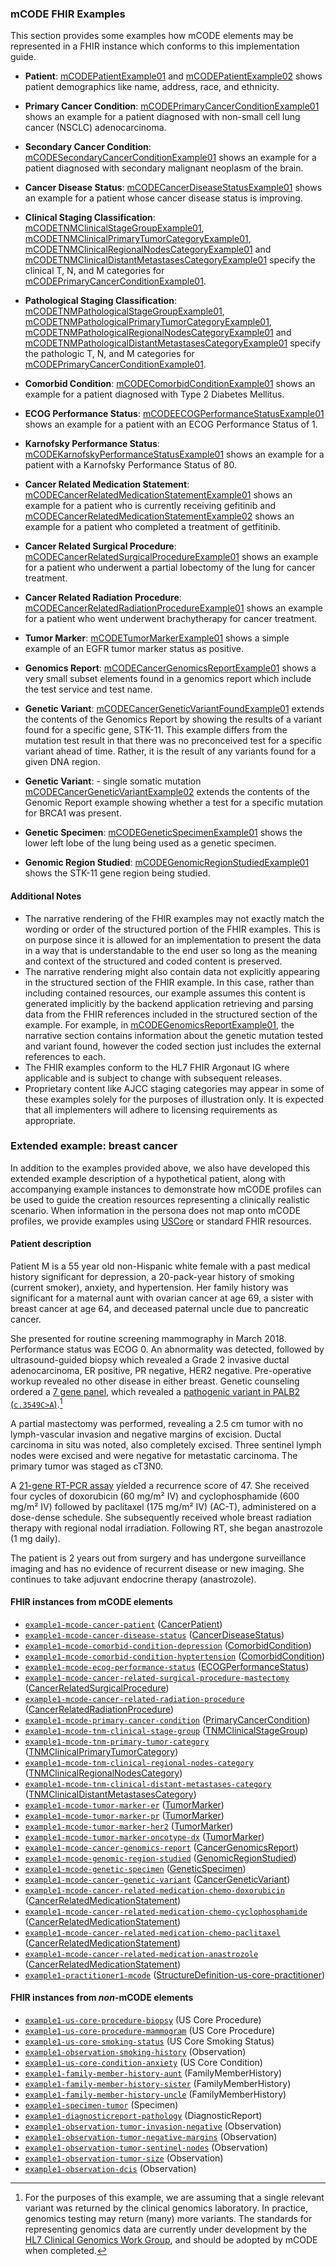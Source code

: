 <!-- examples.md {% comment %}
*****************************************************************************************
*                            WARNING: DO NOT EDIT THIS FILE                             *
*                                                                                       *
* This file is generated by SUSHI. Any edits you make to this file will be overwritten. *
*                                                                                       *
* To change the contents of this file, edit the original source file at:                *
* fhir-mCODE-ig\input\pagecontent\examples.md                                           *
*****************************************************************************************
{% endcomment %} -->
<!-- examples.md {% comment %}
*****************************************************************************************
*                            WARNING: DO NOT EDIT THIS FILE                             *
*                                                                                       *
* This file is generated by SUSHI. Any edits you make to this file will be overwritten. *
*                                                                                       *
* To change the contents of this file, edit the original source file at:                *
* fhir-mCODE-ig\input\pagecontent\examples.md                                           *
*****************************************************************************************
{% endcomment %} -->
<!-- examples.md {% comment %}
*****************************************************************************************
*                            WARNING: DO NOT EDIT THIS FILE                             *
*                                                                                       *
* This file is generated by SUSHI. Any edits you make to this file will be overwritten. *
*                                                                                       *
* To change the contents of this file, edit the original source file at:                *
* fhir-mCODE-ig\input\pagecontent\examples.md                                           *
*****************************************************************************************
{% endcomment %} -->
<!-- examples.md {% comment %}
*****************************************************************************************
*                            WARNING: DO NOT EDIT THIS FILE                             *
*                                                                                       *
* This file is generated by SUSHI. Any edits you make to this file will be overwritten. *
*                                                                                       *
* To change the contents of this file, edit the original source file at:                *
* fhir-mCODE-ig\input\pagecontent\examples.md                                           *
*****************************************************************************************
{% endcomment %} -->
<!-- examples.md {% comment %}
*****************************************************************************************
*                            WARNING: DO NOT EDIT THIS FILE                             *
*                                                                                       *
* This file is generated by SUSHI. Any edits you make to this file will be overwritten. *
*                                                                                       *
* To change the contents of this file, edit the original source file at:                *
* fhir-mCODE-ig\input\pagecontent\examples.md                                           *
*****************************************************************************************
{% endcomment %} -->
<!-- examples.md {% comment %}
*****************************************************************************************
*                            WARNING: DO NOT EDIT THIS FILE                             *
*                                                                                       *
* This file is generated by SUSHI. Any edits you make to this file will be overwritten. *
*                                                                                       *
* To change the contents of this file, edit the original source file at:                *
* fhir-mCODE-ig\input\pagecontent\examples.md                                           *
*****************************************************************************************
{% endcomment %} -->
<!-- examples.md {% comment %}
*****************************************************************************************
*                            WARNING: DO NOT EDIT THIS FILE                             *
*                                                                                       *
* This file is generated by SUSHI. Any edits you make to this file will be overwritten. *
*                                                                                       *
* To change the contents of this file, edit the original source file at:                *
* fhir-mCODE-ig\input\pagecontent\examples.md                                           *
*****************************************************************************************
{% endcomment %} -->
<!-- examples.md {% comment %}
*****************************************************************************************
*                            WARNING: DO NOT EDIT THIS FILE                             *
*                                                                                       *
* This file is generated by SUSHI. Any edits you make to this file will be overwritten. *
*                                                                                       *
* To change the contents of this file, edit the original source file at:                *
* fhir-mCODE-ig\input\pagecontent\examples.md                                           *
*****************************************************************************************
{% endcomment %} -->
### mCODE FHIR Examples

This section provides some examples how mCODE elements may be represented in a FHIR instance which conforms to this implementation guide.

* **Patient**: <a href="Patient-mCODEPatientExample01.html">mCODEPatientExample01</a> and <a href="Patient-mCODEPatientExample02.html">mCODEPatientExample02</a>  shows patient demographics like name, address, race, and ethnicity.
* **Primary Cancer Condition**: <a href="Condition-mCODEPrimaryCancerConditionExample01.html">mCODEPrimaryCancerConditionExample01</a> shows an example for a patient diagnosed with non-small cell lung cancer (NSCLC) adenocarcinoma.
* **Secondary Cancer Condition**: <a href="Condition-mCODESecondaryCancerConditionExample01.html">mCODESecondaryCancerConditionExample01</a> shows an example for a patient diagnosed with secondary malignant neoplasm of the brain.
* **Cancer Disease Status**: <a href="Observation-mCODECancerDiseaseStatusExample01.html">mCODECancerDiseaseStatusExample01</a> shows an example for a patient whose cancer disease status is improving.
* **Clinical Staging Classification**: <a href="Observation-mCODETNMClinicalStageGroupExample01.html">mCODETNMClinicalStageGroupExample01</a>, <a href="Observation-mCODETNMClinicalPrimaryTumorCategoryExample01.html">mCODETNMClinicalPrimaryTumorCategoryExample01</a>, <a href="Observation-mCODETNMClinicalRegionalNodesCategoryExample01.html">mCODETNMClinicalRegionalNodesCategoryExample01</a> and <a href="Observation-mCODETNMClinicalDistantMetastasesCategoryExample01.html">mCODETNMClinicalDistantMetastasesCategoryExample01</a> specify the clinical T, N, and M categories for <a href="Condition-mCODEPrimaryCancerConditionExample01.html">mCODEPrimaryCancerConditionExample01</a>.
    
* **Pathological Staging Classification**: <a href="Observation-mCODETNMPathologicalStageGroupExample01.html">mCODETNMPathologicalStageGroupExample01</a>, <a href="Observation-mCODETNMPathologicalPrimaryTumorCategoryExample01.html">mCODETNMPathologicalPrimaryTumorCategoryExample01</a>, <a href="Observation-mCODETNMPathologicalRegionalNodesCategoryExample01.html">mCODETNMPathologicalRegionalNodesCategoryExample01</a> and <a href="Observation-mCODETNMPathologicalDistantMetastasesCategoryExample01.html">mCODETNMPathologicalDistantMetastasesCategoryExample01</a> specify the pathologic T, N, and M categories for <a href="Condition-mCODEPrimaryCancerConditionExample01.html">mCODEPrimaryCancerConditionExample01</a>.
    
* **Comorbid Condition**:  <a href="Condition-mCODEComorbidConditionExample01.html">mCODEComorbidConditionExample01</a> shows an example for a patient diagnosed with Type 2 Diabetes Mellitus.
 * **ECOG Performance Status**:  <a href="Observation-mCODEECOGPerformanceStatusExample01.html">mCODEECOGPerformanceStatusExample01</a> shows an example for a patient with an ECOG Performance Status of 1.
 * **Karnofsky Performance Status**: <a href="Observation-mCODEKarnofskyPerformanceStatusExample01.html">mCODEKarnofskyPerformanceStatusExample01</a> shows an example for a patient with a Karnofsky Performance Status of 80.
 * **Cancer Related Medication Statement**: <a href="MedicationStatement-mCODECancerRelatedMedicationStatementExample01.html">mCODECancerRelatedMedicationStatementExample01</a> shows an example for a patient who is currently receiving gefitinib and <a href="MedicationStatement-mCODECancerRelatedMedicationStatementExample02.html">mCODECancerRelatedMedicationStatementExample02</a> shows an example for a patient who completed a treatment of getfitinib.
 * **Cancer Related Surgical Procedure**: <a href="Procedure-mCODECancerRelatedSurgicalProcedureExample01.html">mCODECancerRelatedSurgicalProcedureExample01</a> shows an example for a patient who underwent a partial lobectomy of the lung for cancer treatment.
  * **Cancer Related Radiation Procedure**: <a href="Procedure-mCODECancerRelatedRadiationProcedureExample01.html">mCODECancerRelatedRadiationProcedureExample01</a> shows an example for a patient who went underwent brachytherapy for cancer treatment.
 * **Tumor Marker**: <a href="Observation-mCODETumorMarkerExample01.html">mCODETumorMarkerExample01</a> shows a simple example of an EGFR tumor marker status as positive.
 * **Genomics Report**: <a href="DiagnosticReport-mCODECancerGenomicsReportExample01.html">mCODECancerGenomicsReportExample01</a> shows a very small subset elements found in a genomics report which include the test service and test name.
 * **Genetic Variant**: <a href="Observation-mCODECancerGeneticVariantExample01.html">mCODECancerGeneticVariantFoundExample01</a> extends the contents of the Genomics Report by showing the results of a variant found for a specific gene, STK-11. This example differs from the mutation test result in that there was no preconceived test for a specific variant ahead of time.  Rather, it is the result of any variants found for a given DNA region.
 * **Genetic Variant**: - single somatic mutation <a href="Observation-mCODECancerGeneticVariantExample02.html">mCODECancerGeneticVariantExample02</a> extends the contents of the Genomic Report example showing whether a test for a specific mutation for BRCA1 was present.
 * **Genetic Specimen**: <a href="Specimen-mCODEGeneticSpecimenExample01.html">mCODEGeneticSpecimenExample01</a> shows the lower left lobe of the lung being used as a genetic specimen.
 * **Genomic Region Studied**: <a href="Observation-mCODEGenomicRegionStudiedExample01.html">mCODEGenomicRegionStudiedExample01</a> shows the STK-11 gene region being studied.

#### Additional Notes

* The narrative rendering of the FHIR examples may not exactly match the wording or order of the structured portion of the FHIR examples. This is on purpose since it is allowed for an implementation to present the data in a way that is understandable to the end user so long as the meaning and context of the structured and coded content is preserved.
* The narrative rendering might also contain data not explicitly appearing in the structured section of the FHIR example.  In this case, rather than including contained resources, our example assumes this content is generated implicitly by the backend application retrieving and parsing data from the FHIR references included in the structured section of the example.  For example, in <a href="DiagnosticReport-mCODECancerGenomicsReportExample01.html">mCODEGenomicsReportExample01</a>, the narrative section contains information about the genetic mutation tested and variant found, however the coded section just includes the external references to each. 
* The FHIR examples conform to the HL7 FHIR Argonaut IG where applicable and is subject to change with subsequent releases.
* Proprietary content like AJCC staging categories may appear in some of these examples solely for the purposes of illustration only. It is expected that all implementers will adhere to licensing requirements as appropriate.

### Extended example: breast cancer

In addition to the examples provided above, we also have developed this extended example description of a hypothetical patient, along with accompanying example instances to demonstrate how mCODE profiles can be used to guide the creation resources representing a clinically realistic scenario. When information in the persona does not map onto mCODE profiles, we provide examples using [USCore](http://hl7.org/fhir/us/core/) or standard FHIR resources.

#### Patient description

Patient M is a 55 year old non-Hispanic white female with a past medical history significant for depression, a 20-pack-year history of smoking (current smoker), anxiety, and hypertension. Her family history was significant for a maternal aunt with ovarian cancer at age 69, a sister with breast cancer at age 64, and deceased paternal uncle due to pancreatic cancer.

She presented for routine screening mammography in March 2018. Performance status was ECOG 0. An abnormality was detected, followed by ultrasound-guided biopsy which revealed a Grade 2 invasive ductal adenocarcinoma, ER positive, PR negative, HER2 negative. Pre-operative workup revealed no other disease in either breast. Genetic counseling ordered a [7 gene panel](https://www.invitae.com/en/physician/tests/50001/), which revealed a [pathogenic variant in PALB2 (`c.3549C>A`)](https://www.ncbi.nlm.nih.gov/clinvar/variation/128144/).[^1]

[^1]: For the purposes of this example, we are assuming that a single relevant variant was returned by the clinical genomics laboratory. In practice, genomics testing may return (many) more variants. The standards for representing genomics data are currently under development by the [HL7 Clinical Genomics Work Group](https://confluence.hl7.org/display/CGW/WorkGroup+Home), and should be adopted by mCODE when completed.

A partial mastectomy was performed, revealing a 2.5 cm tumor with no lymph-vascular invasion and negative margins of excision. Ductal carcinoma in situ was noted, also completely excised. Three sentinel lymph nodes were excised and were negative for metastatic carcinoma. The primary tumor was staged as cT3N0.

A [21-gene RT-PCR assay](https://www.oncotypeiq.com/en-US/breast-cancer/healthcare-professionals/oncotype-dx-breast-recurrence-score/about-the-test) yielded a recurrence score of 47. She received four cycles of doxorubicin (60 mg/m² IV) and cyclophosphamide (600 mg/m² IV) followed by paclitaxel (175 mg/m² IV) (AC-T), administered on a dose-dense schedule. She subsequently received whole breast radiation therapy with regional nodal irradiation. Following RT, she began anastrozole (1 mg daily).

The patient is 2 years out from surgery and has undergone surveillance imaging and has no evidence of recurrent disease or new imaging. She continues to take adjuvant endocrine therapy (anastrozole).

#### FHIR instances from mCODE elements

* [`example1-mcode-cancer-patient`](Patient-example1-mcode-cancer-patient.html) ([CancerPatient])
* [`example1-mcode-cancer-disease-status`](Observation-example1-mcode-cancer-disease-status.html) ([CancerDiseaseStatus])
* [`example1-mcode-comorbid-condition-depression`](Condition-example1-mcode-comorbid-condition-depression.html) ([ComorbidCondition])
* [`example1-mcode-comorbid-condition-hyptertension`](Condition-example1-mcode-comorbid-condition-hypertension.html) ([ComorbidCondition])
* [`example1-mcode-ecog-performance-status`](Observation-example1-mcode-ecog-performance-status.html) ([ECOGPerformanceStatus])
* [`example1-mcode-cancer-related-surgical-procedure-mastectomy`](Procedure-example1-mcode-cancer-related-surgical-procedure.html) ([CancerRelatedSurgicalProcedure])
* [`example1-mcode-cancer-related-radiation-procedure`](Procedure-example1-mcode-cancer-related-radiation-procedure.html) ([CancerRelatedRadiationProcedure])
 * [`example1-mcode-primary-cancer-condition`](Condition-example1-mcode-primary-cancer-condition.html) ([PrimaryCancerCondition])
 * [`example1-mcode-tnm-clinical-stage-group`](Observation-example1-mcode-tnm-clinical-stage-group.html) ([TNMClinicalStageGroup])
* [`example1-mcode-tnm-primary-tumor-category`](Observation-example1-mcode-tnm-primary-tumor-category.html) ([TNMClinicalPrimaryTumorCategory])
* [`example1-mcode-tnm-clinical-regional-nodes-category`](Observation-example1-mcode-tnm-clinical-regional-nodes-category.html) ([TNMClinicalRegionalNodesCategory])
* [`example1-mcode-tnm-clinical-distant-metastases-category`](Observation-example1-mcode-tnm-clinical-distant-metastases-category.html) ([TNMClinicalDistantMetastasesCategory])
* [`example1-mcode-tumor-marker-er`](Observation-example1-mcode-tumor-marker-er.html)  ([TumorMarker])
* [`example1-mcode-tumor-marker-pr`](Observation-example1-mcode-tumor-marker-pr.html)  ([TumorMarker])
* [`example1-mcode-tumor-marker-her2`](Observation-example1-mcode-tumor-marker-her2.html)  ([TumorMarker])
* [`example1-mcode-tumor-marker-oncotype-dx`](Observation-example1-mcode-tumor-marker-oncotype-dx.html)  ([TumorMarker])
* [`example1-mcode-cancer-genomics-report`](DiagnosticReport-example1-mcode-cancer-genomics-report.html) ([CancerGenomicsReport])
* [`example1-mcode-genomic-region-studied`](Observation-example1-mcode-genomic-region-studied.html) ([GenomicRegionStudied])
* [`example1-mcode-genetic-specimen`](Specimen-example1-mcode-genetic-specimen.html) ([GeneticSpecimen])
* [`example1-mcode-cancer-genetic-variant`](Observation-example1-mcode-cancer-genetic-variant.html) ([CancerGeneticVariant])
* [`example1-mcode-cancer-related-medication-chemo-doxorubicin`](MedicationStatement-example1-mcode-cancer-related-medication-chemo-doxorubicin.html) ([CancerRelatedMedicationStatement])
* [`example1-mcode-cancer-related-medication-chemo-cyclophosphamide`](MedicationStatement-example1-mcode-cancer-related-medication-chemo-cyclophosphamide.html) ([CancerRelatedMedicationStatement])
* [`example1-mcode-cancer-related-medication-chemo-paclitaxel`](MedicationStatement-example1-mcode-cancer-related-medication-chemo-paclitaxel.html) ([CancerRelatedMedicationStatement])
* [`example1-mcode-cancer-related-medication-anastrozole`](MedicationStatement-example1-mcode-cancer-related-medication-anastrozole.html) ([CancerRelatedMedicationStatement])
* [`example1-practitioner1-mcode`](Practitioner-example1-practitioner1-mcode.html) ([StructureDefinition-us-core-practitioner])

#### FHIR instances from _non_-mCODE elements

* [`example1-us-core-procedure-biopsy`](Procedure-example1-us-core-procedure-biopsy.html) (US Core Procedure)
* [`example1-us-core-procedure-mammogram`](Procedure-example1-us-core-procedure-mammogram.html) (US Core Procedure)
* [`example1-us-core-smoking-status`](Observation-example1-us-core-smoking-status.html) (US Core Smoking Status)
* [`example1-observation-smoking-history`](Observation-example1-observation-smoking-history.html) (Observation)
* [`example1-us-core-condition-anxiety`](Condition-example1-us-core-condition-anxiety.html) (US Core Condition)
* [`example1-family-member-history-aunt`](FamilyMemberHistory-example1-family-member-history-aunt.html) (FamilyMemberHistory)
* [`example1-family-member-history-sister`](FamilyMemberHistory-example1-family-member-history-sister.html) (FamilyMemberHistory)
* [`example1-family-member-history-uncle`](FamilyMemberHistory-example1-family-member-history-uncle.html) (FamilyMemberHistory)
* [`example1-specimen-tumor`](Specimen-example1-specimen-tumor.html) (Specimen)
* [`example1-diagnosticreport-pathology`](DiagnosticReport-example1-diagnosticreport-pathology.html) (DiagnosticReport)
* [`example1-observation-tumor-invasion-negative`](Observation-example1-observation-tumor-invasion-negative.html) (Observation)
* [`example1-observation-tumor-negative-margins`](Observation-example1-observation-tumor-negative-margins.html) (Observation)
* [`example1-observation-tumor-sentinel-nodes`](Observation-example1-observation-tumor-sentinel-nodes.html) (Observation)
* [`example1-observation-tumor-size`](Observation-example1-observation-tumor-size.html) (Observation)
* [`example1-observation-dcis`](Observation-example1-observation-tumor-dcis.html) (Observation)

[CancerDiseaseStatus]: StructureDefinition-mcode-cancer-disease-status.html
[CancerGeneticVariant]: StructureDefinition-mcode-cancer-genetic-variant.html
[CancerGenomicsReport]: StructureDefinition-mcode-cancer-genomics-report.html
[CancerPatient]: StructureDefinition-mcode-cancer-patient.html
[CancerRelatedMedicationStatement]: StructureDefinition-mcode-cancer-related-medication-statement.html
[CancerRelatedRadiationProcedure]: StructureDefinition-mcode-cancer-related-radiation-procedure.html
[CancerRelatedSurgicalProcedure]: StructureDefinition-mcode-cancer-related-surgical-procedure.html
[ComorbidCondition]: StructureDefinition-mcode-comorbid-condition.html
[ECOGPerformanceStatus]: StructureDefinition-mcode-ecog-performance-status.html
[GeneticSpecimen]: StructureDefinition-mcode-genetic-specimen.html
[GenomicRegionStudied]: StructureDefinition-mcode-genomic-region-studied.html
[PrimaryCancerCondition]: StructureDefinition-mcode-primary-cancer-condition.html
[StructureDefinition-us-core-practitioner]: http://hl7.org/fhir/us/core/STU3.1/StructureDefinition-us-core-practitioner.html
[TNMClinicalDistantMetastasesCategory]: StructureDefinition-mcode-tnm-clinical-distant-metastases-category.html
[TNMClinicalPrimaryTumorCategory]: StructureDefinition-mcode-tnm-clinical-primary-tumor-category.html
[TNMClinicalRegionalNodesCategory]: StructureDefinition-mcode-tnm-clinical-regional-nodes-category.html
[TNMClinicalStageGroup]: StructureDefinition-mcode-tnm-clinical-stage-group.html
[TumorMarker]: StructureDefinition-mcode-tumor-marker.html

